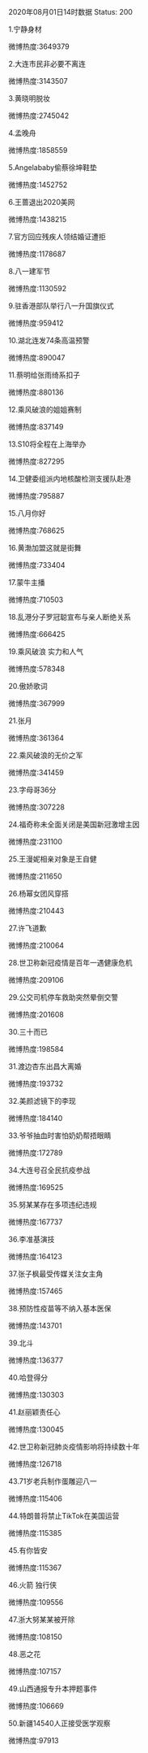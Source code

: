 2020年08月01日14时数据
Status: 200

1.宁静身材

微博热度:3649379

2.大连市民非必要不离连

微博热度:3143507

3.黄晓明脱妆

微博热度:2745042

4.孟晚舟

微博热度:1858559

5.Angelababy偷蔡徐坤鞋垫

微博热度:1452752

6.王蔷退出2020美网

微博热度:1438215

7.官方回应残疾人领结婚证遭拒

微博热度:1178687

8.八一建军节

微博热度:1130592

9.驻香港部队举行八一升国旗仪式

微博热度:959412

10.湖北连发74条高温预警

微博热度:890047

11.蔡明给张雨绮系扣子

微博热度:880136

12.乘风破浪的姐姐赛制

微博热度:837149

13.S10将全程在上海举办

微博热度:827295

14.卫健委组派内地核酸检测支援队赴港

微博热度:795887

15.八月你好

微博热度:768625

16.黄渤加盟这就是街舞

微博热度:733404

17.蒙牛主播

微博热度:710503

18.乱港分子罗冠聪宣布与亲人断绝关系

微博热度:666425

19.乘风破浪 实力和人气

微博热度:578348

20.傲娇歌词

微博热度:367999

21.张月

微博热度:361364

22.乘风破浪的无价之军

微博热度:341459

23.字母哥36分

微博热度:307228

24.福奇称未全面关闭是美国新冠激增主因

微博热度:231100

25.王漫妮相亲对象是王自健

微博热度:211650

26.杨幂女团风穿搭

微博热度:210443

27.许飞道歉

微博热度:210064

28.世卫称新冠疫情是百年一遇健康危机

微博热度:209106

29.公交司机停车救助突然晕倒交警

微博热度:201608

30.三十而已

微博热度:198584

31.渡边杏东出昌大离婚

微博热度:193732

32.美颜滤镜下的李现

微博热度:184140

33.爷爷抽血时害怕奶奶帮捂眼睛

微博热度:172789

34.大连号召全民抗疫参战

微博热度:169525

35.努某某存在多项违纪违规

微博热度:167737

36.李准基演技

微博热度:164123

37.张子枫最受传媒关注女主角

微博热度:157465

38.预防性疫苗等不纳入基本医保

微博热度:143701

39.北斗

微博热度:136377

40.哈登得分

微博热度:130303

41.赵丽颖责任心

微博热度:130045

42.世卫称新冠肺炎疫情影响将持续数十年

微博热度:126718

43.71岁老兵制作蛋雕迎八一

微博热度:115406

44.特朗普将禁止TikTok在美国运营

微博热度:115385

45.有你皆安

微博热度:115367

46.火箭 独行侠

微博热度:109556

47.浙大努某某被开除

微博热度:108150

48.恶之花

微博热度:107157

49.山西通报专升本押题事件

微博热度:106669

50.新疆14540人正接受医学观察

微博热度:97913

